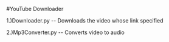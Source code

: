 #YouTube Downloader

1.)Downloader.py -- Downloads the video whose link specified

2.)Mp3Converter.py -- Converts video to audio
